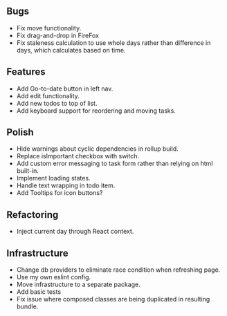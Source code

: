 ## Bugs

- Fix move functionality.
- Fix drag-and-drop in FireFox
- Fix staleness calculation to use whole days rather than difference in days,
  which calculates based on time.

## Features

- Add Go-to-date button in left nav.
- Add edit functionality.
- Add new todos to top of list.
- Add keyboard support for reordering and moving tasks.

## Polish

- Hide warnings about cyclic dependencies in rollup build.
- Replace isImportant checkbox with switch.
- Add custom error messaging to task form rather than relying on html built-in.
- Implement loading states.
- Handle text wrapping in todo item.
- Add Tooltips for icon buttons?

## Refactoring

- Inject current day through React context.

## Infrastructure

- Change db providers to eliminate race condition when refreshing page.
- Use my own eslint config.
- Move infrastructure to a separate package.
- Add basic tests
- Fix issue where composed classes are being duplicated in resulting bundle.
